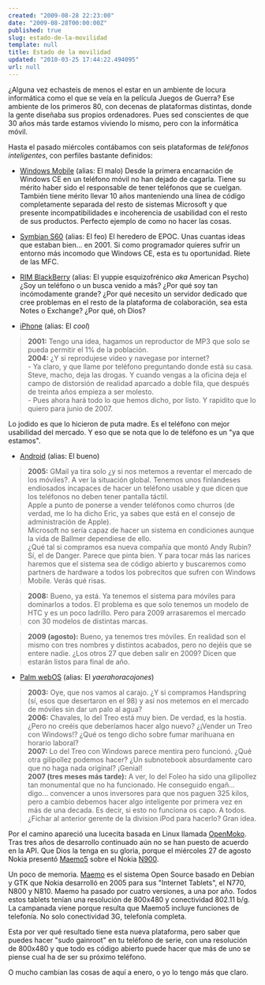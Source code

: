 ```yaml
---
created: "2009-08-28 22:23:00"
date: "2009-08-28T00:00:00Z"
published: true
slug: estado-de-la-movilidad
template: null
title: Estado de la movilidad
updated: "2010-03-25 17:44:22.494095"
url: null
---
```


¿Alguna vez echasteis de menos el estar en un ambiente de locura informática como el que se veía en la película Juegos de Guerra? Ese ambiente de los primeros 80, con decenas de plataformas distintas, donde la gente diseñaba sus propios ordenadores. Pues sed conscientes de que 30 años más tarde estamos viviendo lo mismo, pero con la informática móvil.

Hasta el pasado miércoles contábamos con seis plataformas de _teléfonos inteligentes_, con perfiles bastante definidos:

* [Windows Mobile](http://en.wikipedia.org/wiki/Windows_Mobile) (alias: El malo) Desde la primera encarnación de Windows CE en un teléfono móvil no han dejado de cagarla. Tiene su mérito haber sido el responsable de tener teléfonos que se cuelgan. También tiene mérito llevar 10 años manteniendo una línea de código completamente separada del resto de sistemas Microsoft y que presente incompatibilidades e incoherencia de usabilidad con el resto de sus productos. Perfecto ejemplo de como no hacer las cosas.

* [Symbian S60](http://en.wikipedia.org/wiki/S60_%28software_platform%29) (alias: El feo) El heredero de EPOC. Unas cuantas ideas que estaban bien... en 2001. Si como programador quieres sufrir un entorno más incomodo que Windows CE, esta es tu oportunidad. Ríete de las MFC.

* [RIM BlackBerry](http://en.wikipedia.org/wiki/BlackBerry) (alias: El yuppie esquizofrénico _aka_ American Psycho) ¿Soy un teléfono o un busca venido a más? ¿Por qué soy tan incómodamente grande? ¿Por qué necesito un servidor dedicado que cree problemas en el resto de la plataforma de colaboración, sea esta Notes o Exchange? ¿Por qué, oh Dios?

* [iPhone](http://en.wikipedia.org/wiki/IPhone) (alias: El _cool_)

> **2001:** Tengo una idea, hagamos un reproductor de MP3 que solo se pueda permitir el 1% de la población.  
> **2004:** ¿Y si reprodujese vídeo y navegase por internet?  
> \- Ya claro, y que llame por teléfono preguntando donde está su casa. Steve, macho, deja las drogas. Y cuando vengas a la oficina deja el campo de distorsión de realidad aparcado a doble fila, que después de treinta años empieza a ser molesto.  
> \- Pues ahora hará todo lo que hemos dicho, por listo. Y rapidito que lo quiero para junio de 2007.

Lo jodido es que lo hicieron de puta madre. Es el teléfono con mejor usabilidad del mercado. Y eso que se nota que lo de teléfono es un "ya que estamos".

* [Android](http://en.wikipedia.org/wiki/Android_%28operating_system%29) (alias: El bueno)

> **2005:** GMail ya tira solo ¿y si nos metemos a reventar el mercado de los móviles?. A ver la situación global.
> Tenemos unos finlandeses endiosados incapaces de hacer un teléfono usable y que dicen que los teléfonos no deben tener pantalla táctil.  
> Apple a punto de ponerse a vender teléfonos como churros (de verdad, me lo ha dicho Eric, ya sabes que está en el consejo de administración de Apple).  
> Microsoft no sería capaz de hacer un sistema en condiciones aunque la vida de Ballmer dependiese de ello.  
> ¿Qué tal si compramos esa nueva compañía que montó Andy Rubin? Sí, el de Danger. Parece que pinta bien. Y para tocar más las narices haremos que el sistema sea de código abierto y buscaremos como partners de hardware a todos los pobrecitos que sufren con Windows Mobile. Verás qué risas.

> **2008:** Bueno, ya está. Ya tenemos el sistema para móviles para dominarlos a todos. El problema es que solo tenemos un modelo de HTC y es un poco ladrillo. Pero para 2009 arrasaremos el mercado con 30 modelos de distintas marcas.

> **2009 (agosto):** Bueno, ya tenemos tres móviles. En realidad son el mismo con tres nombres y distintos acabados, pero no dejéis que se entere nadie. ¿Los otros 27 que deben salir en 2009? Dicen que estarán listos para final de año.

* [Palm webOS](http://en.wikipedia.org/wiki/WebOS) (alias: El _yaerahoracojones_)

> **2003:** Oye, que nos vamos al carajo. ¿Y si compramos Handspring (sí, esos que desertaron en el 98) y así nos metemos en el mercado de móviles sin dar un palo al agua?  
> **2006:** Chavales, lo del Treo está muy bien. De verdad, es la hostia. ¿Pero no creéis que deberíamos hacer algo nuevo? ¿¡Vender un Treo con Windows!? ¿Qué os tengo dicho sobre fumar marihuana en horario laboral?  
> **2007:** Lo del Treo con Windows parece mentira pero funcionó. ¿Qué otra gilipollez podemos hacer? ¿Un subnotebook absurdamente caro que no haga nada original? ¡Genial!  
> **2007 (tres meses más tarde):** A ver, lo del Foleo ha sido una gilipollez tan monumental que no ha funcionado. He conseguido engañ... digo... convencer a unos inversores para que nos paguen 325 kilos, pero a cambio debemos hacer algo inteligente por primera vez en más de una decada. Es decir, si esto no funciona os capo. A todos. ¿Fichar al anterior gerente de la division iPod para hacerlo? Gran idea.

Por el camino apareció una lucecita basada en Linux llamada <a href="http://en.wikipedia.org/wiki/OpenMoko">OpenMoko</a>. Tras tres años de desarrollo continuado aún no se han puesto de acuerdo en la API. Que Dios la tenga en su gloria, porque el  miércoles 27 de agosto Nokia presentó <a href="http://maemo.nokia.com/">Maemo5</a> sobre el Nokia <a href="http://www.nokia.es/n900">N900</a>.

Un poco de memoria. <a href="http://en.wikipedia.org/wiki/Maemo_%28operating_system%29">Maemo</a> es el sistema Open Source basado en Debian y GTK que Nokia desarrolló en 2005 para sus "Internet Tablets", el N770, N800 y N810. Maemo ha pasado por cuatro versiones, a una por año. Todos estos tablets tenían una resolución de 800x480 y conectividad 802.11 b/g. La campanada viene porque resulta que Maemo5 incluye funciones de telefonía. No solo conectividad 3G, telefonía completa.

Esta por ver qué resultado tiene esta nueva plataforma, pero saber que puedes hacer "sudo gainroot" en tu teléfono de serie, con una resolución de 800x480 y que todo es código abierto puede hacer que más de uno se piense cual ha de ser su próximo teléfono.

O mucho cambian las cosas de aquí a enero, o yo lo tengo más que claro.
